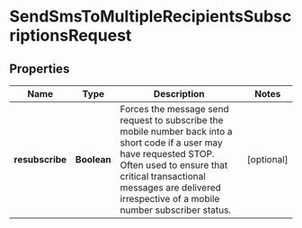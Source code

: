 
# SendSmsToMultipleRecipientsSubscriptionsRequest

## Properties
Name | Type | Description | Notes
------------ | ------------- | ------------- | -------------
**resubscribe** | **Boolean** | Forces the message send request to subscribe the mobile number back into a short code if a user may have requested STOP. Often used to ensure that critical transactional messages are delivered irrespective of a mobile number subscriber status. |  [optional]



